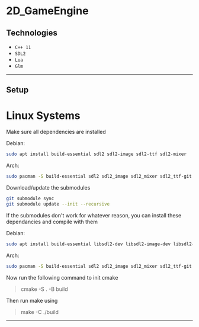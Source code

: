 # 2D_GameEngine

## Technologies

- `C++ 11`
- `SDL2`
- `Lua`
- `Glm`

---

## Setup

# Linux Systems


Make sure all dependencies are installed

Debian:
```bash
sudo apt install build-essential sdl2 sdl2-image sdl2-ttf sdl2-mixer
```

Arch:
```bash
sudo pacman -S build-essential sdl2 sdl2_image sdl2_mixer sdl2_ttf-git
```

Download/update the submodules
```bash
git submodule sync
git submodule update --init --recursive
```

If the submodules don't work for whatever reason, you can install these dependancies and compile with them

Debian:
```bash
sudo apt install build-essential libsdl2-dev libsdl2-image-dev libsdl2-ttf-dev libsdl2-mixer-dev liblua5.3-dev glm
```

Arch:
```bash
sudo pacman -S build-essential sdl2 sdl2_image sdl2_mixer sdl2_ttf-git lua glm
```

Now run the following command to init cmake

> cmake -S . -B build

Then run make using

> make -C ./build

---
